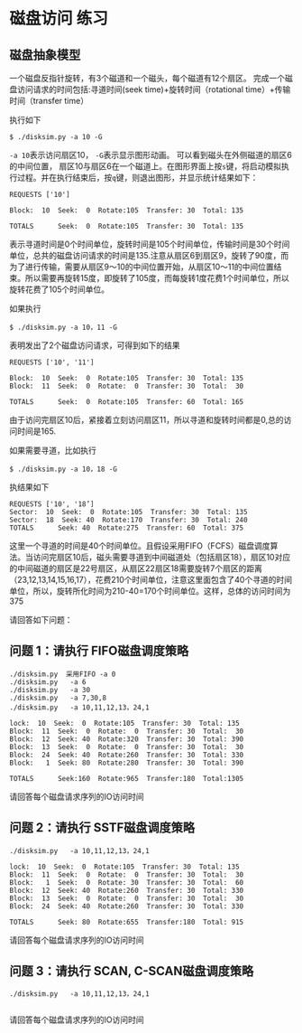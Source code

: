 # 磁盘访问 练习

## 磁盘抽象模型

一个磁盘反指针旋转，有3个磁道和一个磁头，每个磁道有12个扇区。
完成一个磁盘访问请求的时间包括:寻道时间(seek time)+旋转时间（rotational time）+传输时间（transfer time）

执行如下

```
$ ./disksim.py -a 10 -G
```

`-a 10`表示访问扇区10， `-G`表示显示图形动画。
可以看到磁头在外侧磁道的扇区6的中间位置， 扇区10与扇区6在一个磁道上。在图形界面上按`s`键，将启动模拟执行过程。并在执行结束后，按`q`键，则退出图形，并显示统计结果如下：

```
REQUESTS ['10']

Block:  10  Seek:  0  Rotate:105  Transfer: 30  Total: 135

TOTALS      Seek:  0  Rotate:105  Transfer: 30  Total: 135
```

表示寻道时间是0个时间单位，旋转时间是105个时间单位，传输时间是30个时间单位，总共的磁盘访问请求的时间是135.注意从扇区6到扇区9，旋转了90度，而为了进行传输，需要从扇区9～10的中间位置开始，从扇区10～11的中间位置结束。所以需要再旋转15度，即旋转了105度，而每旋转1度花费1个时间单位，所以旋转花费了105个时间单位。

如果执行

```
$ ./disksim.py -a 10，11 -G
```
表明发出了2个磁盘访问请求，可得到如下的结果
```
REQUESTS ['10', '11']

Block:  10  Seek:  0  Rotate:105  Transfer: 30  Total: 135
Block:  11  Seek:  0  Rotate:  0  Transfer: 30  Total:  30

TOTALS      Seek:  0  Rotate:105  Transfer: 60  Total: 165

```
由于访问完扇区10后，紧接着立刻访问扇区11，所以寻道和旋转时间都是0,总的访问时间是165.

如果需要寻道，比如执行

```
$ ./disksim.py -a 10，18 -G
```

执结果如下
```
REQUESTS ['10', '18’]
Sector:  10  Seek:  0  Rotate:105  Transfer: 30  Total: 135
Sector:  18  Seek: 40  Rotate:170  Transfer: 30  Total: 240
TOTALS      Seek: 40  Rotate:275  Transfer: 60  Total: 375
```
这里一个寻道的时间是40个时间单位。且假设采用FIFO（FCFS）磁盘调度算法。当访问完扇区10后，磁头需要寻道到中间磁道处（包括扇区18），扇区10对应的中间磁道的扇区是22号扇区，从扇区22扇区18需要旋转7个扇区的距离（23,12,13,14,15,16,17），花费210个时间单位，注意这里面包含了40个寻道的时间单位，所以，旋转所化时间为210-40=170个时间单位。这样，总体的访问时间为375


请回答如下问题：

## 问题 1：请执行 FIFO磁盘调度策略

```
./disksim.py  采用FIFO -a 0
./disksim.py   -a 6
./disksim.py   -a 30
./disksim.py   -a 7,30,8
./disksim.py   -a 10,11,12,13，24,1

lock:  10  Seek:  0  Rotate:105  Transfer: 30  Total: 135
Block:  11  Seek:  0  Rotate:  0  Transfer: 30  Total:  30
Block:  12  Seek: 40  Rotate:320  Transfer: 30  Total: 390
Block:  13  Seek:  0  Rotate:  0  Transfer: 30  Total:  30
Block:  24  Seek: 40  Rotate:260  Transfer: 30  Total: 330
Block:   1  Seek: 80  Rotate:280  Transfer: 30  Total: 390

TOTALS      Seek:160  Rotate:965  Transfer:180  Total:1305
```
请回答每个磁盘请求序列的IO访问时间

## 问题 2：请执行 SSTF磁盘调度策略

```
./disksim.py   -a 10,11,12,13，24,1

lock:  10  Seek:  0  Rotate:105  Transfer: 30  Total: 135
Block:  11  Seek:  0  Rotate:  0  Transfer: 30  Total:  30
Block:   1  Seek:  0  Rotate: 30  Transfer: 30  Total:  60
Block:  12  Seek: 40  Rotate:260  Transfer: 30  Total: 330
Block:  13  Seek:  0  Rotate:  0  Transfer: 30  Total:  30
Block:  24  Seek: 40  Rotate:260  Transfer: 30  Total: 330

TOTALS      Seek: 80  Rotate:655  Transfer:180  Total: 915
```
请回答每个磁盘请求序列的IO访问时间

## 问题 3：请执行 SCAN, C-SCAN磁盘调度策略

```
./disksim.py   -a 10,11,12,13，24,1


```
请回答每个磁盘请求序列的IO访问时间
